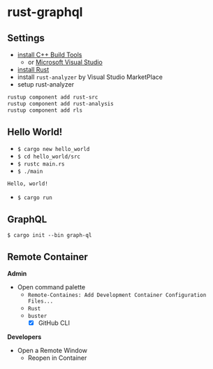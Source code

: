 # rust-graphql

## Settings

- [install C++ Build Tools](https://visualstudio.microsoft.com/ja/visual-cpp-build-tools/)
  - or [Microsoft Visual Studio](https://visualstudio.microsoft.com/ja/downloads/)
- [install Rust](https://www.rust-lang.org/tools/install)
- install `rust-analyzer` by Visual Studio MarketPlace
- setup rust-analyzer

```bash
rustup component add rust-src
rustup component add rust-analysis
rustup component add rls
```

## Hello World!

- `$ cargo new hello_world`
- `$ cd hello_world/src`
- `$ rustc main.rs`
- `$ ./main`

```bash
Hello, world!
```

- `$ cargo run`

## GraphQL

`$ cargo init --bin graph-ql`

## Remote Container

**Admin**

- Open command palette
  - `Remote-Containes: Add Development Container Configuration Files...`
  - `Rust`
  - `buster`
    - [x] GitHub CLI

**Developers**

- Open a Remote Window
  - Reopen in Container
